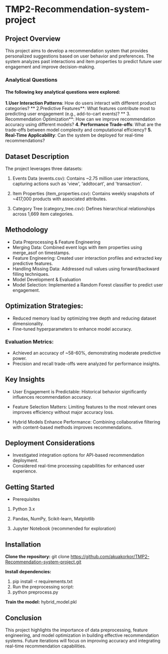 # TMP2-Recommendation-system-project

## Project Overview

This project aims to develop a recommendation system that provides personalized suggestions based on user behavior and preferences. The system analyzes past interactions and item properties to predict future user engagement and improve decision-making.

### Analytical Questions

#### The following key analytical questions were explored:

**1.User Interaction Patterns**: How do users interact with different product categories?
** 2.Predictive Features**: What features contribute most to predicting user engagement (e.g., add-to-cart events)?
** 3. Recommendation Optimization**: How can we improve recommendation accuracy using different models?
**4. Performance Trade-offs**: What are the trade-offs between model complexity and computational efficiency?
**5. Real-Time Applicability**: Can the system be deployed for real-time recommendations?

## Dataset Description
The project leverages three datasets:
1. Events Data (events.csv): Contains ~2.75 million user interactions, capturing actions such as 'view', 'addtocart', and 'transaction'.

2. Item Properties (item_properties.csv): Contains weekly snapshots of ~417,000 products with associated attributes.

3. Category Tree (category_tree.csv): Defines hierarchical relationships across 1,669 item categories.

## Methodology
* Data Preprocessing & Feature Engineering
* Merging Data: Combined event logs with item properties using merge_asof on timestamps.
* Feature Engineering: Created user interaction profiles and extracted key predictive features.
* Handling Missing Data: Addressed null values using forward/backward filling techniques.
* Model Development & Evaluation
* Model Selection: Implemented a Random Forest classifier to predict user engagement.

## Optimization Strategies:
* Reduced memory load by optimizing tree depth and reducing dataset dimensionality.
* Fine-tuned hyperparameters to enhance model accuracy.

### Evaluation Metrics:
* Achieved an accuracy of ~58-60%, demonstrating moderate predictive power.
* Precision and recall trade-offs were analyzed for performance insights.

## Key Insights

* User Engagement is Predictable: Historical behavior significantly influences recommendation accuracy.

* Feature Selection Matters: Limiting features to the most relevant ones improves efficiency without major accuracy loss.

* Hybrid Models Enhance Performance: Combining collaborative filtering with content-based methods improves recommendations.

## Deployment Considerations
* Investigated integration options for API-based recommendation deployment.
* Considered real-time processing capabilities for enhanced user experience.

## Getting Started
* Prerequisites

1. Python 3.x

2. Pandas, NumPy, Scikit-learn, Matplotlib

3. Jupyter Notebook (recommended for exploration)

## Installation
**Clone the repository:**
git clone https://github.com/akuakorkor/TMP2-Recommendation-system-project.git

**Install dependencies:** 
1. pip install -r requirements.txt
2. Run the preprocessing script:
3. python preprocess.py

**Train the model:**
hybrid_model.pkl

## Conclusion

This project highlights the importance of data preprocessing, feature engineering, and model optimization in building effective recommendation systems. Future iterations will focus on improving accuracy and integrating real-time recommendation capabilities.